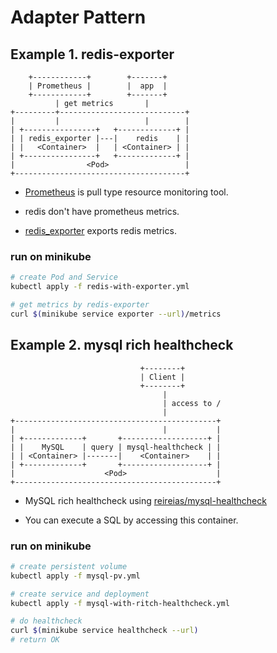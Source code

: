 # Adapter Pattern

## Example 1. redis-exporter

```
    +------------+        +-------+
    | Prometheus |        |  app  |
    +------------+        +-------+
          | get metrics       |
+---------+----------------------------+
|         |                   |        |
| +----------------+   +-------------+ |
| | redis_exporter |---|    redis    | |
| |   <Container>  |   | <Container> | |
| +----------------+   +-------------+ |
|                <Pod>                 |
+--------------------------------------+
```

- [Prometheus](https://prometheus.io/) is pull type resource monitoring tool.

- redis don't have prometheus metrics.

- [redis_exporter](https://github.com/oliver006/redis_exporter) exports redis metrics.

### run on minikube
```sh
# create Pod and Service
kubectl apply -f redis-with-exporter.yml

# get metrics by redis-exporter
curl $(minikube service exporter --url)/metrics
```


## Example 2. mysql rich healthcheck

```
                             +--------+
                             | Client |
                             +--------+
                                  |
                                  | access to /
                                  |
+---------------------------------------------+
|                                 |           |
| +-------------+       +-------------------+ |
| |    MySQL    | query | mysql-healthcheck | |
| | <Container> |-------|    <Container>    | |
| +-------------+       +-------------------+ |
|                    <Pod>                    |
+---------------------------------------------+
```

- MySQL rich healthcheck using [reireias/mysql-healthcheck](https://github.com/reireias/mysql-healthcheck)

- You can execute a SQL by accessing this container.

### run on minikube
```sh
# create persistent volume
kubectl apply -f mysql-pv.yml

# create service and deployment
kubectl apply -f mysql-with-ritch-healthcheck.yml

# do healthcheck
curl $(minikube service healthcheck --url)
# return OK
```
